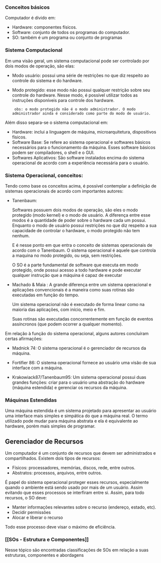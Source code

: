 ### Conceitos básicos

Computador é divido em:

- Hardware: componentes físicos. 
- Software: conjunto de todos os programas do computador.
- SO: também é um programa ou conjunto de programas 

### Sistema Computacional

Em uma visão geral, um sistema computacional pode ser controlado por dois modos de operação, são elas: 

 - Modo usuário: possui uma série de restrições no que diz respeito ao controle do sistema e do hardware.
 - Modo protegido: esse modo não possui qualquer restrição sobre seu controle do hardware. Nesse modo, é possível utilizar todos as instruções disponíveis para controle dos hardware.
 
		obs: o modo protegido não é o modo administrador. O modo administrador ainda é considerado como parte do modo de usuário. 
 
Além disso separa-se o sistema computacional em:

- Hardware: inclui a linguagem de máquina, microarquitetura, dispositivos físicos.
- Software Base:  Se refere ao sistema operacional e softwares básicos necessários para o funcionamento da máquina. Esses software básicos podem ser compiladores, o shell e o GUI.
- Softwares Aplicativos: São software instalados encima do sistema operacional de acordo com a experiência necessária para o usuário.
### Sistema Operacional, conceitos:

Tendo como base os conceitos acima, é possível contemplar  a definição de sistemas operacionais de acordo com importantes autores:

 - Tanenbaum:
 
	 Softwares possuem dois modos de operação, são eles o modo protegido (modo kernel) e o modo de usuário. A diferença entre esse modos é a quantidade de poder sobre o hardware cada um possui. Enquanto o modo de usuário possui restrições no que diz respeito a sua capacidade de controlar o hardware, o modo protegido não tem nenhum. 
	 
	E é nesse ponto em que entra o conceito de sistemas operacionais de acordo com o Tanenbaum. O sistema operacional é aquele que controla a maquina no modo protegido, ou seja, sem restrições. 
	
	O SO é a parte fundamental de software que executa em modo protegido, onde possui acesso a todo hardware e pode executar qualquer instrução que a máquina é capaz de executar

 - Machado & Maia : 
	 A grande diferença entre um sistema operacional e aplicações convencionais é a maneira como suas rotinas são executadas em função do tempo.
	 
	 Um sistema operacional não é executado de forma linear como na maioria das aplicações, com início, meio e fim.
	 
	 Suas rotinas são executadas concorrentemente em função de eventos assíncronos (que podem ocorrer a qualquer momento).

Em relação à função do sistema operacional, alguns autores concluíram certas afirmações:

- Madnick 74: 
	O sistema operacional é o gerenciador de recursos da máquina. 
	
- Fortifier 86: 
	O sistema operacional fornece ao usuário uma visão de sua interface com a máquina.
	
- Krakowiack87/Tanenbaum95: 
	Um sistema operacional possui duas grandes funções: criar para o usuário uma abstração do hardware (máquina estendida) e gerenciar os recursos da máquina.

### Máquinas Estendidas

Uma máquina estendida é um sistema projetado para apresentar ao usuário uma interface mais simples e simpática do que a máquina real. O termo utilizado pode mudar para máquina abstrata e ela é equivalente ao hardware, porém mais simples de programar.

## Gerenciador de Recursos

Um computador é um conjunto de recursos que devem ser administrados e compartilhados. Existem dois tipos de recursos:

- Físicos: processadores, memórias, discos, rede, entre outros.
- Abstratos: processos, arquivos, entre outros.

É papel do sistema operacional proteger esses recursos, especialmente quando o ambiente está sendo usado por mais de um usuário. Assim evitando que esses processos se interfiram entre si. Assim, para todo recursos, o SO deve:

- Manter informações relevantes sobre o recurso (endereço, estado, etc).
- Decidir permissões
- Alocar e liberar o recurso

Todo esse processo deve visar o máximo de eficiência.

### [[SOs - Estrutura e Componentes]]

Nesse tópico são encontradas classificações de SOs em relação a suas estruturas, componentes e abordagens